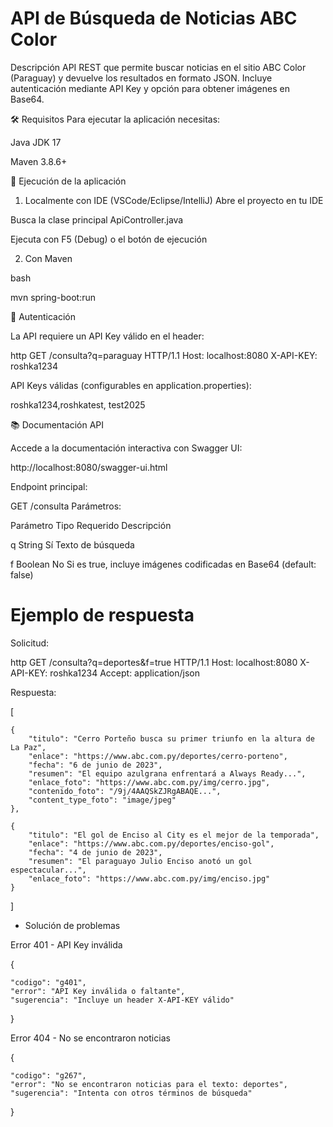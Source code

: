 # API de Búsqueda de Noticias ABC Color
Descripción
API REST que permite buscar noticias en el sitio ABC Color (Paraguay) y devuelve los resultados en formato JSON. Incluye autenticación mediante API Key y opción para obtener imágenes en Base64.

🛠 Requisitos
Para ejecutar la aplicación necesitas:

Java JDK 17


Maven 3.8.6+

🚀 Ejecución de la aplicación

1. Localmente con IDE (VSCode/Eclipse/IntelliJ)
Abre el proyecto en tu IDE

Busca la clase principal ApiController.java

Ejecuta con F5 (Debug) o el botón de ejecución

2. Con Maven
   
bash

mvn spring-boot:run

🔐 Autenticación

La API requiere un API Key válido en el header:


http
GET /consulta?q=paraguay HTTP/1.1
Host: localhost:8080
X-API-KEY: roshka1234

API Keys válidas (configurables en application.properties):


roshka1234,roshkatest, test2025

📚 Documentación API

Accede a la documentación interactiva con Swagger UI:

http://localhost:8080/swagger-ui.html

Endpoint principal:

GET /consulta
Parámetros:

Parámetro	Tipo	Requerido	Descripción

q	String	Sí	Texto de búsqueda

f	Boolean	No	Si es true, incluye imágenes codificadas en Base64 (default: false)

# Ejemplo de respuesta

Solicitud:

http
GET /consulta?q=deportes&f=true HTTP/1.1
Host: localhost:8080
X-API-KEY: roshka1234
Accept: application/json

Respuesta:




[

    {
        "titulo": "Cerro Porteño busca su primer triunfo en la altura de La Paz",
        "enlace": "https://www.abc.com.py/deportes/cerro-porteno",
        "fecha": "6 de junio de 2023",
        "resumen": "El equipo azulgrana enfrentará a Always Ready...",
        "enlace_foto": "https://www.abc.com.py/img/cerro.jpg",
        "contenido_foto": "/9j/4AAQSkZJRgABAQE...",
        "content_type_foto": "image/jpeg"
    },
    
    {
        "titulo": "El gol de Enciso al City es el mejor de la temporada",
        "enlace": "https://www.abc.com.py/deportes/enciso-gol",
        "fecha": "4 de junio de 2023",
        "resumen": "El paraguayo Julio Enciso anotó un gol espectacular...",
        "enlace_foto": "https://www.abc.com.py/img/enciso.jpg"
    }
    
]

- Solución de problemas

Error 401 - API Key inválida



{

    "codigo": "g401",
    "error": "API Key inválida o faltante",
    "sugerencia": "Incluye un header X-API-KEY válido"
}

Error 404 - No se encontraron noticias



{

    "codigo": "g267",
    "error": "No se encontraron noticias para el texto: deportes",
    "sugerencia": "Intenta con otros términos de búsqueda"
}
